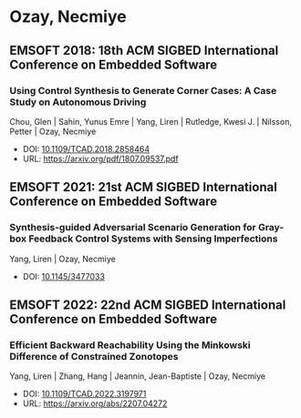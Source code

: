 # Ozay, Necmiye

## EMSOFT 2018: 18th ACM SIGBED International Conference on Embedded Software

### Using Control Synthesis to Generate Corner Cases: A Case Study on Autonomous Driving
Chou, Glen | Sahin, Yunus Emre | Yang, Liren | Rutledge, Kwesi J. | Nilsson, Petter | Ozay, Necmiye
* DOI: [10.1109/TCAD.2018.2858464](https://doi.org/10.1109/TCAD.2018.2858464)
* URL: <https://arxiv.org/pdf/1807.09537.pdf>

## EMSOFT 2021: 21st ACM SIGBED International Conference on Embedded Software

### Synthesis-guided Adversarial Scenario Generation for Gray-box Feedback Control Systems with Sensing Imperfections
Yang, Liren | Ozay, Necmiye
* DOI: [10.1145/3477033](https://doi.org/10.1145/3477033)

## EMSOFT 2022: 22nd ACM SIGBED International Conference on Embedded Software

### Efficient Backward Reachability Using the Minkowski Difference of Constrained Zonotopes
Yang, Liren | Zhang, Hang | Jeannin, Jean-Baptiste | Ozay, Necmiye
* DOI: [10.1109/TCAD.2022.3197971](https://doi.org/10.1109/TCAD.2022.3197971)
* URL: <https://arxiv.org/abs/2207.04272>

